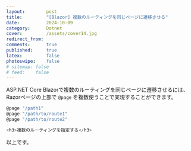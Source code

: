```yaml
---
layout:        post
title:         "[Blazor] 複数のルーティングを同じページに遷移させる"
date:          2024-10-09
category:      Dotnet
cover:         /assets/cover14.jpg
redirect_from:
comments:      true
published:     true
latex:         false
photoswipe:    false
# sitemap: false
# feed:    false
---
```


ASP.NET Core Blazorで複数のルーティングを同じページに遷移させるには、Razorページの上部で `@page` を複数使うことで実現することができます。

```csharp
@page "/path1"
@page "/path/to/route1"
@page "/path/to/route2"

<h3>複数のルーティングを指定する</h3>
```

以上です。
